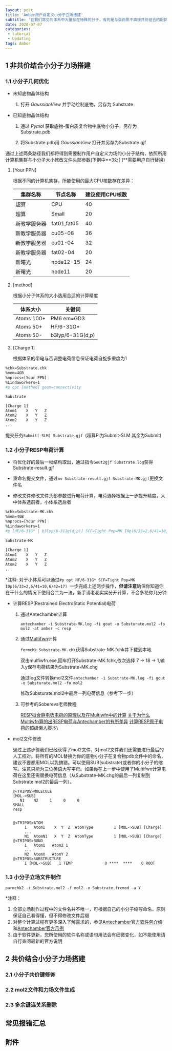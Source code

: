 ```yaml
---
layout: post
title: 'Amber用户自定义小分子立场搭建'
subtitle: '在我们常见的体系中大量存在特殊的分子，有的是与蛋白质不直接共价结合的配体或未反应底物，有的是与氨基酸存在共价连接所构成的特殊氨基酸。这些特殊的单元并不能在Amber自带的标准力场数据库中直接调用现成的参数进行分子动力学模拟，因此我们需要为每一个特殊的体系构建自己需要的自定义分子力场。初版由范朔冰撰写于2016年，后经多年实践，勘误校订后总结成文。'
date: 2020-07-07
categories:
 - tutorial 
 - Updating
tags: Amber 
---
```


## 1 非共价结合小分子力场搭建
### 1.1 小分子几何优化

- 未知底物晶体结构

  1. 打开 *GaussianView* 并手动绘制底物，另存为 Substrate

- 已知底物晶体结构

  1. 通过 *Pymol*  获取底物-蛋白质复合物中底物小分子，另存为Substrate.pdb

  2. 将Substrate.pdb用 *GaussianView* 打开并另存为Substrate.gjf

通过上述两条路径我们都将得到需要制作用户自定义力场的小分子结构，依照所用计算机集群与小分子大小修改文件头部参数(下例中**3处[ ]**需要用户自行替换)

1. [Your PPN] 

   根据不同的计算机集群，所能使用的最大CPU核数存在差异：

   | 集群名称     | 节点名称    | 建议使用CPU核数 |
   | ------------ | ----------- | --------------- |
   | 超算         | CPU         | 40              |
   | 超算         | Small       | 20              |
   | 新教学服务器 | fat01,fat05 | 40              |
   | 新教学服务器 | cu05-08     | 36              |
   | 新教学服务器 | cu01-04     | 32              |
   | 新教学服务器 | fat02-04    | 20              |
   | 新曙光       | node12-15   | 24              |
   | 新曙光       | node11      | 20              |

2. [method]

   根据小分子体系的大小选用合适的计算精度

   | 体系大小   | 关键词           |
   | ---------- | ---------------- |
   | Atoms 100+ | PM6 em=GD3       |
   | Atoms 50+  | HF/6-31G*        |
   | Atoms 50-  | b3lyp/6-31G(d,p) |

3. [Charge 1]

   根据体系的带电与否调整电荷信息保证电荷自旋多重度为1

```bash
%chk=Substrate.chk
%mem=4GB
%nprocs=[Your PPN]
%Lindaworkers=1
#p opt [method] geom=connectivity

Substrate

[Charge 1]
Atom1    X   Y   Z
Atom2    X   Y   Z
Atom2    X   Y   Z
...
```

提交任务```Submit[-SLM] Substrate.gjf ```(超算Pi为Submit-SLM 其余为Submit)

### 1.2 小分子RESP电荷计算

- 将优化好的最后一帧结构取出，通过指令```Gout2gjf Substrate.log```获得Substrate-result.gjf

- 重命名提交文件，通过```mv Substrate-result.gjf Substrate-MK.gjf```更换文件名

- 修改文件修改文件头部参数进行电荷计算，电荷选择根据上一步提升精度，大中体系选前者，小体系选后者

```Bash
%chk=Substrate-MK.chk
%mem=4GB
%nprocs=[Your PPN]
%Lindaworkers=1
#p [HF/6-31G* | b3lyp/6-311g(d,p)] SCF=Tight Pop=MK IOp(6/33=2,6/41=10,6/42=17) geom=connectivity
  
Substrate-MK
  
[Charge 1]
Atom1    X   Y   Z
Atom2    X   Y   Z
Atom2    X   Y   Z
...
```

\*注释: 对于小体系可以通过```#p opt HF/6-31G* SCF=Tight Pop=MK IOp(6/33=2,6/41=10,6/42=17) ```一步完成上述两步操作，**但请注意**确保你知道你在干什么的情况下使用合二为一法，新手请老老实实分开计算，不会多花你几分钟

- 计算RESP(Restrained ElectroStatic Potential)电荷

  1. 通过Antechamber计算

     ```antechamber -i Substrate-MK.log -fi gout -o Substurate.mol2 -fo mol2 -at amber -c resp```

  2. 通过[Multifwn](http://sobereva.com/multiwfn/)计算
  
     ```formchk Substrate-MK.chk```获得Substrate-MK.fchk并下载到本地
  
     双击mulfiwfn.exe,回车打开Substrate-MK.fchk,依次选择 7 -> 18 -> 1,输入y保存电荷结果为Substrate-MK.chg
  
     通过log文件转换mol2文件```antechamber -i Substrate-MK.log -fi gout -o Substurate.mol2 -fo mol2```
  
     修改Substurate.mol2中最后一列电荷信息（参考下一步）
  
  3. 可参考的Sobereva老师教程
  
      [RESP拟合静电势电荷的原理以及在Multiwfn中的计算](http://sobereva.com/441)
      [关于为什么Multiwfn算的出RESP电荷与Antechamber的有所差异](http://sobereva.com/516)
      [计算RESP原子电荷的超级懒人脚本](http://sobereva.com/476)\
  
- mol2文件修改

  通过上述步骤我们已经获得了mol2文件，对mol2文件我们还需要进行最后的人工校对。将所有的MOL替换为你的底物小分子在复合物pdb文件中的命名，建议不要都用MOL以免搞错。可以使用SUB(substrate)或者你的小分子的缩写。注意只能为三位英语大写字母。如果你在上一步中使用了Multifwn计算电荷在这里还需替换电荷信息（从Substrate-MK.chg的最后一列复制到Substrate.mol2的最后一列）。

  ```
  @<TRIPOS>MOLECULE
  [MOL->SUB]
     N1    N2     1     0     0
  SMALL
  resp
  
  
  @<TRIPOS>ATOM
       1   Atom1    X  Y  Z  AtomType         1 [MOL->SUB] [Charge]
       ...
       N1  AtomN1   X  Y  Z  AtomType         1 [MOL->SUB] [Charge]
  @<TRIPOS>BOND
       1   Atom1   Atom2 1
       ...
       N2  AtomX   AtomY 2
  @<TRIPOS>SUBSTRUCTURE
       1 [MOL->SUB]   1 TEMP              0 ****  ****    0 ROOT
  ```

### 1.3 小分子立场文件制作

```parmchk2 -i Substrate.mol2 -f mol2 -o Substrate.frcmod -a Y```

\*注释：

1. 全部立场制作过程中的文件名并不唯一，可根据自己的小分子缩写命名，原则保证自己看得懂，但不得修改文件后缀
2. 对整个计算过程有更多深入了解需求的，参见[Antechamber官方软件包介绍](http://ambermd.org/antechamber/ac.html)和[Antechamber官方示例](http://ambermd.org/tutorials/basic/tutorial4b/)
3. 由于软件更新，您所使用的软件名称或语句用法会有细微变化，如不能使用请自行查阅最新的官方说明

## 2 共价结合小分子力场搭建
### 2.1 小分子共价键修饰



### 2.2 mol2文件和力场文件生成



### 2.3 多余键连关系删除



## 常见报错汇总

## 附件

